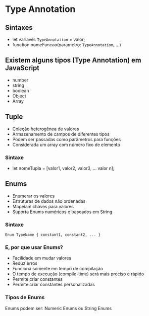 # Type Annotation

## Sintaxes

- let variavel: `TypeAnnotation` = valor;
- function nomeFuncao(parametro: `TypeAnnotation`, ...)

## Existem alguns tipos (Type Annotation) em JavaScript

- number
- string
- boolean
- Object
- Array

## Tuple
- Coleção heterogênea de valores
- Armazenamento de campos de diferentes tipos
- Podem ser passadas como parâmetros para funções
- Considerada um array com número fixo de elemento

### Sintaxe
- let nomeTupla = [valor1, valor2, valor3, ... valor n];

## Enums
- Enumerar os valores
- Estruturas de dados não ordenadas
- Mapeiam chaves para valores
- Suporta Enums numéricos e baseados em String

### Sintaxe

`
Enum TypeName {
    constant1,
    constant2,
    ...
}
`

### E, por que usar Enums?
- Facilidade em mudar valores
- Reduz erros
- Funciona somente em tempo de compilação
- O tempo de execução (compile-time) será mais preciso e rápido
- Permite criar constantes
- Permite criar constantes personalizadas

### Tipos de Enums
Enums podem ser: Numeric Enums ou String Enums

